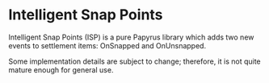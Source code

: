 # Intelligent Snap Points

Intelligent Snap Points (ISP) is a pure Papyrus library which adds two new events to settlement items: OnSnapped and OnUnsnapped.

Some implementation details are subject to change; therefore, it is not quite mature enough for general use.